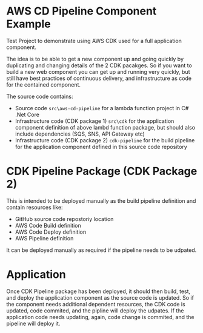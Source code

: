 # AWS CD Pipeline Component Example

Test Project to demonstrate using AWS CDK used for a full application component. 

The idea is to be able to get a new component up and going quickly by duplicating and changing details of the 2 CDK pacakges. So if you want to build a new web component you can get up and running very quickly, but still have best practices of continuous delivery, and infrastructure as code for the contained component. 

The source code contains: 
* Source code `src\aws-cd-pipeline` for a lambda function project in C# .Net Core
* Infrastructure code (CDK package 1) `src\cdk` for the application component definition of above lambd function package, but should also include dependencies (SQS, SNS, API Gateway etc)
* Infrastructure code (CDK package 2) `cdk-pipeline` for the build pipeline for the application component defined in this source code repository


# CDK Pipeline Package (CDK Package 2)

This is intended to be deployed manually as the build pipeline definition and contain resources like: 
* GitHub source code repostoriy location
* AWS Code Build definition
* AWS Code Deploy definition
* AWS Pipeline definition

It can be deployed manually as required if the pipeline needs to be udpated. 

# Application

Once CDK Pipeline package has been deployed, it should then build, test, and deploy the application component as the source code is updated. So if the component needs additional dependent resources, the CDK code is updated, code commited, and the pipline will deploy the udpates. If the application code needs updating, again, code change is commited, and the pipeline will deploy it. 

